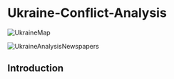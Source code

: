 # Ukraine-Conflict-Analysis

![UkraineMap](https://user-images.githubusercontent.com/117476344/200757936-85e9e8de-78a2-4ed0-a455-c6cbe9d6ba86.png)

![UkraineAnalysisNewspapers](https://user-images.githubusercontent.com/117476344/200757603-2d877136-1f83-4817-a09b-1c20a7c82956.png)

## Introduction ##
